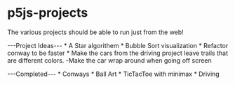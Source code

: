 # p5js-projects

The various projects should be able to run just from the web!


---Project Ideas---
    * A Star algorithem
    * Bubble Sort visualization
    * Refactor conway to be faster
    * Make the cars from the driving project leave trails that are different colors.
        -Make the car wrap around when going off screen

---Completed---
    * Conways
    * Ball Art
    * TicTacToe with minimax
    * Driving